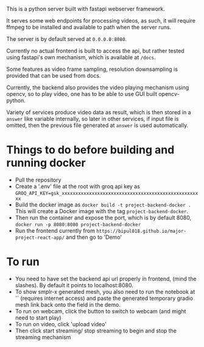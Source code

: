 This is a python server built with fastapi webserver framework.

It serves some web endpoints for processing videos, as such, it will require ffmpeg to be installed and available to path when the server runs.

The server is by default served at `0.0.0.0:8080`.

Currently no actual frontend is built to access the api, but rather tested using fastapi's own mechanism, which is available at `/docs`.

Some features as video frame sampling, resolution downsampling is provided that can be used from docs.

Currently, the backend also provides the video playing mechanism using opencv, so to play video, one has to be able to use GUI built opencv-python.

Variety of services produce video data as result, which is then stored in a `answer` like variable internally, so later in other services, if input file is omitted, then the previous file generated at `answer` is used automatically.


# Things to do before building and running docker

+ Pull the repository
+ Create a '.env' file at the root with groq api key as
`GROQ_API_KEY=gsk_xxxxxxxxxxxxxxxxxxxxxxxxxxxxxxxxxxxxxxxxxxxxxxxxxxxx`
+ Build the docker image as
`docker build -t project-backend-docker .`
This will create a Docker image with the tag `project-backend-docker`.
+ Then run the container and expose the port, which is by default 8080,
`docker run -p 8080:8080 project-backend-docker`
+ Run the frontend currently from `https://bipul018.github.io/major-project-react-app/` and then go to 'Demo'



# To run
+ You need to have set the backend api url properly in frontend, (mind the slashes). By default it points to localhost:8080.
+ To show smplr-x generated mesh, you also need to run the notebook at `` (requires internet access) and paste the generated temporary gradio mesh link back onto the field in the demo.
+ To run on webcam, click the button to switch to webcam (and might need to start play)
+ To run on video, click 'upload video'
+ Then click start streaming/ stop streaming to begin and stop the streaming mechanism
